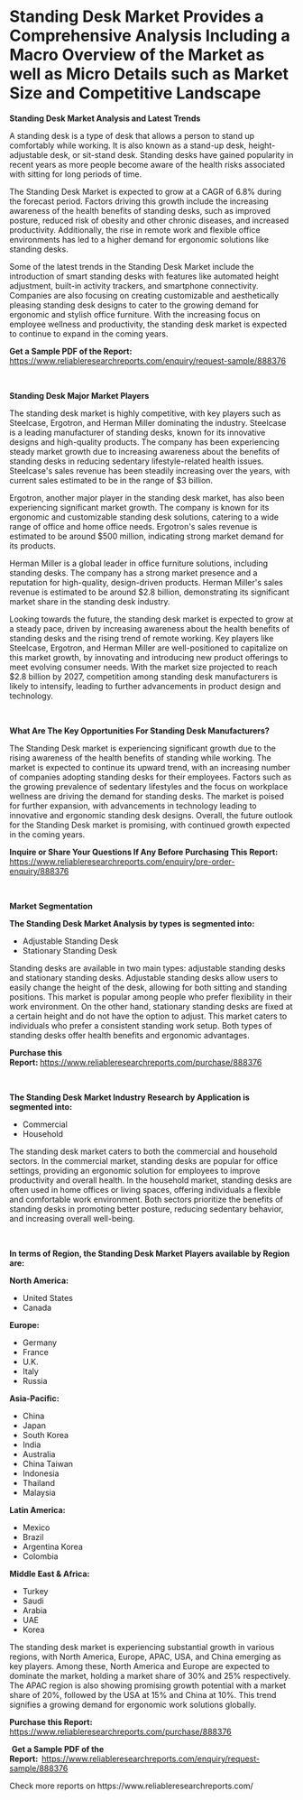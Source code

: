 <p><h1>Standing Desk Market Provides a Comprehensive Analysis Including a Macro Overview of the Market as well as Micro Details such as Market Size and Competitive Landscape</h1></p><p><strong>Standing Desk Market Analysis and Latest Trends</strong></p>
<p><p>A standing desk is a type of desk that allows a person to stand up comfortably while working. It is also known as a stand-up desk, height-adjustable desk, or sit-stand desk. Standing desks have gained popularity in recent years as more people become aware of the health risks associated with sitting for long periods of time.</p><p>The Standing Desk Market is expected to grow at a CAGR of 6.8% during the forecast period. Factors driving this growth include the increasing awareness of the health benefits of standing desks, such as improved posture, reduced risk of obesity and other chronic diseases, and increased productivity. Additionally, the rise in remote work and flexible office environments has led to a higher demand for ergonomic solutions like standing desks.</p><p>Some of the latest trends in the Standing Desk Market include the introduction of smart standing desks with features like automated height adjustment, built-in activity trackers, and smartphone connectivity. Companies are also focusing on creating customizable and aesthetically pleasing standing desk designs to cater to the growing demand for ergonomic and stylish office furniture. With the increasing focus on employee wellness and productivity, the standing desk market is expected to continue to expand in the coming years.</p></p>
<p><strong>Get a Sample PDF of the Report:&nbsp;</strong> <a href="https://www.reliableresearchreports.com/enquiry/request-sample/888376">https://www.reliableresearchreports.com/enquiry/request-sample/888376</a></p>
<p>&nbsp;</p>
<p><strong>Standing Desk Major Market Players</strong></p>
<p><p>The standing desk market is highly competitive, with key players such as Steelcase, Ergotron, and Herman Miller dominating the industry. Steelcase is a leading manufacturer of standing desks, known for its innovative designs and high-quality products. The company has been experiencing steady market growth due to increasing awareness about the benefits of standing desks in reducing sedentary lifestyle-related health issues. Steelcase's sales revenue has been steadily increasing over the years, with current sales estimated to be in the range of $3 billion.</p><p>Ergotron, another major player in the standing desk market, has also been experiencing significant market growth. The company is known for its ergonomic and customizable standing desk solutions, catering to a wide range of office and home office needs. Ergotron's sales revenue is estimated to be around $500 million, indicating strong market demand for its products.</p><p>Herman Miller is a global leader in office furniture solutions, including standing desks. The company has a strong market presence and a reputation for high-quality, design-driven products. Herman Miller's sales revenue is estimated to be around $2.8 billion, demonstrating its significant market share in the standing desk industry.</p><p>Looking towards the future, the standing desk market is expected to grow at a steady pace, driven by increasing awareness about the health benefits of standing desks and the rising trend of remote working. Key players like Steelcase, Ergotron, and Herman Miller are well-positioned to capitalize on this market growth, by innovating and introducing new product offerings to meet evolving consumer needs. With the market size projected to reach $2.8 billion by 2027, competition among standing desk manufacturers is likely to intensify, leading to further advancements in product design and technology.</p></p>
<p>&nbsp;</p>
<p><strong>What Are The Key Opportunities For Standing Desk Manufacturers?</strong></p>
<p><p>The Standing Desk market is experiencing significant growth due to the rising awareness of the health benefits of standing while working. The market is expected to continue its upward trend, with an increasing number of companies adopting standing desks for their employees. Factors such as the growing prevalence of sedentary lifestyles and the focus on workplace wellness are driving the demand for standing desks. The market is poised for further expansion, with advancements in technology leading to innovative and ergonomic standing desk designs. Overall, the future outlook for the Standing Desk market is promising, with continued growth expected in the coming years.</p></p>
<p><strong>Inquire or Share Your Questions If Any Before Purchasing This Report:</strong> <a href="https://www.reliableresearchreports.com/enquiry/pre-order-enquiry/888376">https://www.reliableresearchreports.com/enquiry/pre-order-enquiry/888376</a></p>
<p>&nbsp;</p>
<p><strong>Market Segmentation</strong></p>
<p><strong>The Standing Desk Market Analysis by types is segmented into:</strong></p>
<p><ul><li>Adjustable Standing Desk</li><li>Stationary Standing Desk</li></ul></p>
<p><p>Standing desks are available in two main types: adjustable standing desks and stationary standing desks. Adjustable standing desks allow users to easily change the height of the desk, allowing for both sitting and standing positions. This market is popular among people who prefer flexibility in their work environment. On the other hand, stationary standing desks are fixed at a certain height and do not have the option to adjust. This market caters to individuals who prefer a consistent standing work setup. Both types of standing desks offer health benefits and ergonomic advantages.</p></p>
<p><strong>Purchase this Report:&nbsp;</strong><a href="https://www.reliableresearchreports.com/purchase/888376">https://www.reliableresearchreports.com/purchase/888376</a></p>
<p>&nbsp;</p>
<p><strong>The Standing Desk Market Industry Research by Application is segmented into:</strong></p>
<p><ul><li>Commercial</li><li>Household</li></ul></p>
<p><p>The standing desk market caters to both the commercial and household sectors. In the commercial market, standing desks are popular for office settings, providing an ergonomic solution for employees to improve productivity and overall health. In the household market, standing desks are often used in home offices or living spaces, offering individuals a flexible and comfortable work environment. Both sectors prioritize the benefits of standing desks in promoting better posture, reducing sedentary behavior, and increasing overall well-being.</p></p>
<p>&nbsp;</p>
<p><strong>In terms of Region, the Standing Desk Market Players available by Region are:</strong></p>
<p>
    <p> <strong> North America: </strong>
        <ul>
            <li>United States</li>
            <li>Canada</li>
        </ul>
        </p> 
    <p> <strong> Europe: </strong>
        <ul>
            <li>Germany</li>
            <li>France</li>
            <li>U.K.</li>
            <li>Italy</li>
            <li>Russia</li>
        </ul>
        </p> 
    <p> <strong> Asia-Pacific: </strong>
        <ul>
            <li>China</li>
            <li>Japan</li>
            <li>South Korea</li>
            <li>India</li>
            <li>Australia</li>
            <li>China Taiwan</li>
            <li>Indonesia</li>
            <li>Thailand</li>
            <li>Malaysia</li>
        </ul>
        </p> 
    <p> <strong> Latin America: </strong>
        <ul>
            <li>Mexico</li>
            <li>Brazil</li>
            <li>Argentina Korea</li>
            <li>Colombia</li>
        </ul>
        </p> 
    <p> <strong> Middle East & Africa: </strong>
        <ul>
            <li>Turkey</li>
            <li>Saudi</li>
            <li>Arabia</li>
            <li>UAE</li>
            <li>Korea</li>
        </ul>
    </p>
    </p>
<p><p>The standing desk market is experiencing substantial growth in various regions, with North America, Europe, APAC, USA, and China emerging as key players. Among these, North America and Europe are expected to dominate the market, holding a market share of 30% and 25% respectively. The APAC region is also showing promising growth potential with a market share of 20%, followed by the USA at 15% and China at 10%. This trend signifies a growing demand for ergonomic work solutions globally.</p></p>
<p><strong>Purchase this Report: </strong><a href="https://www.reliableresearchreports.com/purchase/888376">https://www.reliableresearchreports.com/purchase/888376</a></p>
<p>&nbsp;<strong>Get a Sample PDF of the Report:&nbsp;&nbsp;</strong><a href="https://www.reliableresearchreports.com/enquiry/request-sample/888376">https://www.reliableresearchreports.com/enquiry/request-sample/888376</a></p>
<p><strong></strong></p>
<p>Check more reports on https://www.reliableresearchreports.com/</p>